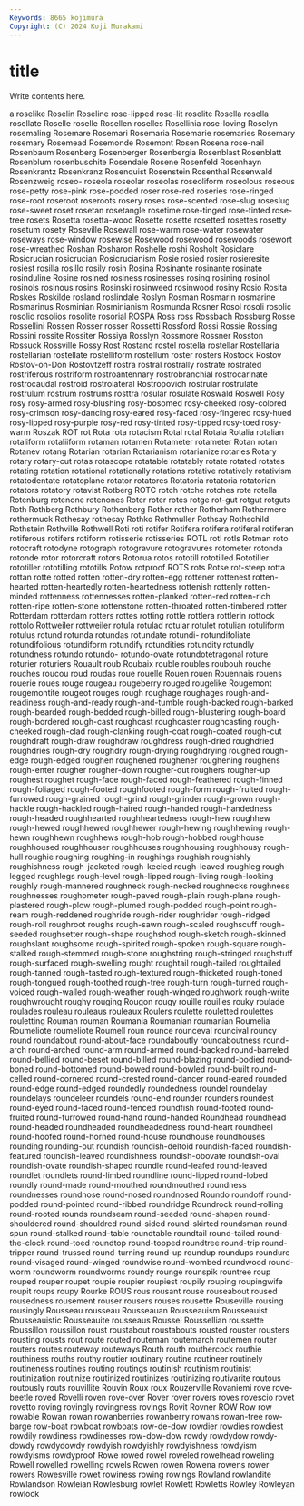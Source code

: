 ```yaml
---
Keywords: 8665 kojimura
Copyright: (C) 2024 Koji Murakami
---
```


# title

Write contents here.



a roselike Roselin Roseline rose-lipped rose-lit roselite Rosella
rosella rosellate Roselle roselle Rosellen roselles Rosellinia rose-loving Roselyn rosemaling
Rosemare Rosemari Rosemaria Rosemarie rosemaries Rosemary rosemary Rosemead Rosemonde Rosemont
Rosen Rosena rose-nail Rosenbaum Rosenberg Rosenberger Rosenbergia Rosenblast Rosenblatt Rosenblum
rosenbuschite Rosendale Rosene Rosenfeld Rosenhayn Rosenkrantz Rosenkranz Rosenquist Rosenstein Rosenthal
Rosenwald Rosenzweig roseo- roseola roseolar roseolas roseoliform roseolous roseous rose-petty
rose-pink rose-podded roser rose-red roseries rose-ringed rose-root roseroot roseroots rosery
roses rose-scented rose-slug roseslug rose-sweet roset rosetan rosetangle rosetime rose-tinged
rose-tinted rose-tree rosets Rosetta rosetta-wood Rosette rosette rosetted rosettes rosetty
rosetum rosety Roseville Rosewall rose-warm rose-water rosewater roseways rose-window rosewise
Rosewood rosewood rosewoods rosewort rose-wreathed Roshan Rosharon Roshelle roshi Rosholt
Rosiclare Rosicrucian rosicrucian Rosicrucianism Rosie rosied rosier rosieresite rosiest rosilla
rosillo rosily rosin Rosina Rosinante rosinante rosinate rosinduline Rosine rosined
rosiness rosinesses rosing rosining rosinol rosinols rosinous rosins Rosinski rosinweed
rosinwood rosiny Rosio Rosita Roskes Roskilde rosland roslindale Roslyn Rosman
Rosmarin rosmarine Rosmarinus Rosminian Rosminianism Rosmunda Rosner Rosol rosoli rosolic
rosolio rosolios rosolite rosorial ROSPA Ross ross Rossbach Rossburg Rosse
Rossellini Rossen Rosser rosser Rossetti Rossford Rossi Rossie Rossing Rossini
rossite Rossiter Rossiya Rosslyn Rossmore Rossner Rosston Rossuck Rossville Rossy
Rost Rostand rostel rostella rostellar Rostellaria rostellarian rostellate rostelliform rostellum
roster rosters Rostock Rostov Rostov-on-Don Rostovtzeff rostra rostral rostrally rostrate
rostrated rostriferous rostriform rostroantennary rostrobranchial rostrocarinate rostrocaudal rostroid rostrolateral Rostropovich
rostrular rostrulate rostrulum rostrum rostrums rosttra rosular rosulate Roswald Roswell
Rosy rosy rosy-armed rosy-blushing rosy-bosomed rosy-cheeked rosy-colored rosy-crimson rosy-dancing rosy-eared
rosy-faced rosy-fingered rosy-hued rosy-lipped rosy-purple rosy-red rosy-tinted rosy-tipped rosy-toed rosy-warm
Roszak ROT rot Rota rota rotacism Rotal rotal Rotala Rotalia
rotalian rotaliform rotaliiform rotaman rotamen Rotameter rotameter Rotan rotan Rotanev
rotang Rotarian rotarian Rotarianism rotarianize rotaries Rotary rotary rotary-cut rotas
rotascope rotatable rotatably rotate rotated rotates rotating rotation rotational rotationally
rotations rotative rotatively rotativism rotatodentate rotatoplane rotator rotatores Rotatoria rotatoria
rotatorian rotators rotatory rotavist Rotberg ROTC rotch rotche rotches rote
rotella Rotenburg rotenone rotenones Roter roter rotes rotge rot-gut rotgut
rotguts Roth Rothberg Rothbury Rothenberg Rother rother Rotherham Rothermere rothermuck
Rothesay rothesay Rothko Rothmuller Rothsay Rothschild Rothstein Rothville Rothwell Roti
roti rotifer Rotifera rotifera rotiferal rotiferan rotiferous rotifers rotiform rotisserie
rotisseries ROTL rotl rotls Rotman roto rotocraft rotodyne rotograph rotogravure
rotogravures rotometer rotonda rotonde rotor rotorcraft rotors Rotorua rotos rototill
rototilled Rototiller rototiller rototilling rototills Rotow rotproof ROTS rots Rotse
rot-steep rotta rottan rotte rotted rotten rotten-dry rotten-egg rottener rottenest
rotten-hearted rotten-heartedly rotten-heartedness rottenish rottenly rotten-minded rottenness rottennesses rotten-planked rotten-red
rotten-rich rotten-ripe rotten-stone rottenstone rotten-throated rotten-timbered rotter Rotterdam rotterdam rotters
rottes rotting rottle rottlera rottlerin rottock rottolo Rottweiler rottweiler rotula
rotulad rotular rotulet rotulian rotuliform rotulus rotund rotunda rotundas rotundate
rotundi- rotundifoliate rotundifolious rotundiform rotundify rotundities rotundity rotundly rotundness rotundo
rotundo- rotundo-ovate rotundotetragonal roture roturier roturiers Rouault roub Roubaix rouble
roubles roubouh rouche rouches roucou roud roudas roue rouelle Rouen
rouen Rouennais rouens rouerie roues rouge rougeau rougeberry rouged rougelike
Rougemont rougemontite rougeot rouges rough roughage roughages rough-and-readiness rough-and-ready rough-and-tumble
rough-backed rough-barked rough-bearded rough-bedded rough-billed rough-blustering rough-board rough-bordered rough-cast roughcast
roughcaster roughcasting rough-cheeked rough-clad rough-clanking rough-coat rough-coated rough-cut roughdraft rough-draw
roughdraw roughdress rough-dried roughdried roughdries rough-dry roughdry rough-drying roughdrying roughed
rough-edge rough-edged roughen roughened roughener roughening roughens rough-enter rougher rougher-down
rougher-out roughers rougher-up roughest roughet rough-face rough-faced rough-feathered rough-finned rough-foliaged
rough-footed roughfooted rough-form rough-fruited rough-furrowed rough-grained rough-grind rough-grinder rough-grown rough-hackle
rough-hackled rough-haired rough-handed rough-handedness rough-headed roughhearted roughheartedness rough-hew roughhew rough-hewed
roughhewed roughhewer rough-hewing roughhewing rough-hewn roughhewn roughhews rough-hob rough-hobbed roughhouse
roughhoused roughhouser roughhouses roughhousing roughhousy rough-hull roughie roughing roughing-in roughings
roughish roughishly roughishness rough-jacketed rough-keeled rough-leaved roughleg rough-legged roughlegs rough-level
rough-lipped rough-living rough-looking roughly rough-mannered roughneck rough-necked roughnecks roughness roughnesses
roughometer rough-paved rough-plain rough-plane rough-plastered rough-plow rough-plumed rough-podded rough-point rough-ream
rough-reddened roughride rough-rider roughrider rough-ridged rough-roll roughroot roughs rough-sawn rough-scaled
roughscuff rough-seeded roughsetter rough-shape roughshod rough-sketch rough-skinned roughslant roughsome rough-spirited
rough-spoken rough-square rough-stalked rough-stemmed rough-stone roughstring rough-stringed roughstuff rough-surfaced rough-swelling
rought roughtail rough-tailed roughtailed rough-tanned rough-tasted rough-textured rough-thicketed rough-toned rough-tongued
rough-toothed rough-tree rough-turn rough-turned rough-voiced rough-walled rough-weather rough-winged roughwork rough-write
roughwrought roughy rouging Rougon rougy rouille rouilles rouky roulade roulades
rouleau rouleaus rouleaux Roulers roulette rouletted roulettes rouletting Rouman rouman
Roumania Roumanian roumanian Roumelia Roumeliote roumeliote Roumell roun rounce rounceval
rouncival rouncy round roundabout round-about-face roundaboutly roundaboutness round-arch round-arched round-arm
round-armed round-backed round-barreled round-bellied round-beset round-billed round-blazing round-bodied round-boned round-bottomed
round-bowed round-bowled round-built round-celled round-cornered round-crested round-dancer round-eared rounded round-edge
round-edged roundedly roundedness roundel roundelay roundelays roundeleer roundels round-end rounder
rounders roundest round-eyed round-faced round-fenced roundfish round-footed round-fruited round-furrowed round-hand
round-handed Roundhead roundhead round-headed roundheaded roundheadedness round-heart roundheel round-hoofed round-horned
round-house roundhouse roundhouses rounding rounding-out roundish roundish-deltoid roundish-faced roundish-featured roundish-leaved
roundishness roundish-obovate roundish-oval roundish-ovate roundish-shaped roundle round-leafed round-leaved roundlet roundlets
round-limbed roundline round-lipped round-lobed roundly round-made round-mouthed roundmouthed roundness roundnesses
roundnose round-nosed roundnosed Roundo roundoff round-podded round-pointed round-ribbed roundridge Roundrock
round-rolling round-rooted rounds roundseam round-seeded round-shapen round-shouldered round-shouldred round-sided round-skirted
roundsman round-spun round-stalked round-table roundtable roundtail round-tailed round-the-clock round-toed roundtop
round-topped roundtree round-trip round-tripper round-trussed round-turning round-up roundup roundups roundure
round-visaged round-winged roundwise round-wombed roundwood round-worm roundworm roundworms roundy rounge
rounspik rountree roup rouped rouper roupet roupie roupier roupiest roupily
rouping roupingwife roupit roups roupy Rourke ROUS rous rousant rouse
rouseabout roused rousedness rousement rouser rousers rouses rousette Rouseville rousing
rousingly Rousseau rousseau Rousseauan Rousseauism Rousseauist Rousseauistic Rousseauite rousseaus Roussel
Roussellian roussette Roussillon roussillon roust roustabout roustabouts rousted rouster rousters
rousting rousts rout route routed routeman routemarch routemen router routers
routes routeway routeways Routh routh routhercock routhie routhiness rouths routhy
routier routinary routine routineer routinely routineness routines routing routings routinish
routinism routinist routinization routinize routinized routinizes routinizing routivarite routous routously
routs rouvillite Rouvin Roux roux Rouzerville Rovaniemi rove rove-beetle roved
Rovelli roven rove-over Rover rover rovers roves rovescio rovet rovetto
roving rovingly rovingness rovings Rovit Rovner ROW Row row rowable
Rowan rowan rowanberries rowanberry rowans rowan-tree row-barge row-boat rowboat rowboats
row-de-dow rowdier rowdies rowdiest rowdily rowdiness rowdinesses row-dow-dow rowdy rowdydow
rowdy-dowdy rowdydowdy rowdyish rowdyishly rowdyishness rowdyism rowdyisms rowdyproof Rowe rowed
rowel roweled rowelhead roweling Rowell rowelled rowelling rowels Rowen rowen
Rowena rowens rower rowers Rowesville rowet rowiness rowing rowings Rowland
rowlandite Rowlandson Rowleian Rowlesburg rowlet Rowlett Rowletts Rowley Rowleyan rowlock
